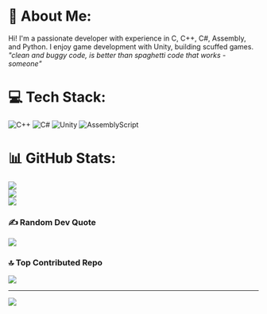 # 💫 About Me:
Hi! I'm a passionate developer with experience in C, C++, C#, Assembly, and Python. I enjoy game development with Unity, building scuffed games.
_"clean and buggy code, is better than spaghetti code that works
-someone"_

# 💻 Tech Stack:
![C++](https://img.shields.io/badge/c++-%2300599C.svg?style=for-the-badge&logo=c%2B%2B&logoColor=white) ![C#](https://img.shields.io/badge/c%23-%23239120.svg?style=for-the-badge&logo=csharp&logoColor=white) ![Unity](https://img.shields.io/badge/unity-%23000000.svg?style=for-the-badge&logo=unity&logoColor=white) ![AssemblyScript](https://img.shields.io/badge/assembly%20script-%23000000.svg?style=for-the-badge&logo=assemblyscript&logoColor=white)
# 📊 GitHub Stats:
![](https://github-readme-stats.vercel.app/api?username=kabaloofri&theme=dark&hide_border=false&include_all_commits=false&count_private=false)<br/>
![](https://github-readme-streak-stats.herokuapp.com/?user=kabaloofri&theme=dark&hide_border=false)<br/>
![](https://github-readme-stats.vercel.app/api/top-langs/?username=kabaloofri&theme=dark&hide_border=false&include_all_commits=false&count_private=false&layout=compact)

### ✍️ Random Dev Quote
![](https://quotes-github-readme.vercel.app/api?type=horizontal&theme=dark)

### 🔝 Top Contributed Repo
![](https://github-contributor-stats.vercel.app/api?username=kabaloofri&limit=5&theme=dark&combine_all_yearly_contributions=true)

---
[![](https://visitcount.itsvg.in/api?id=kabaloofri&icon=6&color=4)](https://visitcount.itsvg.in)

<!-- Proudly created with GPRM ( https://gprm.itsvg.in ) -->
